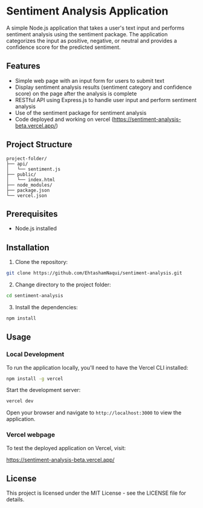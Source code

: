 # Sentiment Analysis Application

A simple Node.js application that takes a user's text input and performs sentiment analysis using the sentiment package. The application categorizes the input as positive, negative, or neutral and provides a confidence score for the predicted sentiment.

## Features

- Simple web page with an input form for users to submit text
- Display sentiment analysis results (sentiment category and confidence score) on the page after the analysis is complete
- RESTful API using Express.js to handle user input and perform sentiment analysis
- Use of the sentiment package for sentiment analysis
- Code deployed and working on vercel (https://sentiment-analysis-beta.vercel.app/)

## Project Structure

```
project-folder/
├── api/
│   └── sentiment.js
├── public/
│   └── index.html
├── node_modules/
├── package.json
└── vercel.json
```

## Prerequisites

- Node.js installed

## Installation

1. Clone the repository:

```bash
git clone https://github.com/EhtashamNaqui/sentiment-analysis.git
```

2. Change directory to the project folder:

```bash
cd sentiment-analysis
```

3. Install the dependencies:

```bash
npm install
```

## Usage

### Local Development

To run the application locally, you'll need to have the Vercel CLI installed:

```bash
npm install -g vercel
```

Start the development server:

```bash
vercel dev
```

Open your browser and navigate to `http://localhost:3000` to view the application.

### Vercel webpage

To test the deployed application on Vercel, visit:

https://sentiment-analysis-beta.vercel.app/

## License

This project is licensed under the MIT License - see the LICENSE file for details.
```
